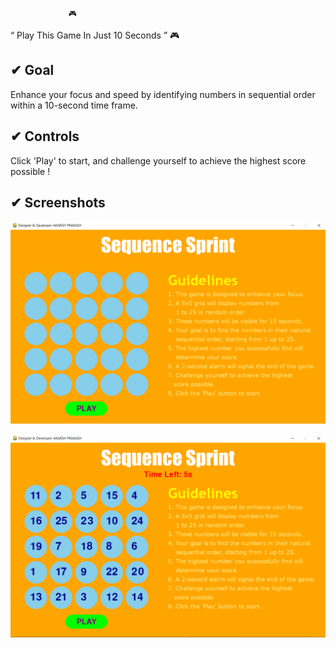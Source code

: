                  🎮 
“ Play This Game In Just 10 Seconds ”  🎮

## ✔ Goal 
Enhance your focus and speed by identifying numbers in sequential order within a 10-second time frame. 

## ✔ Controls
Click 'Play' to start, and challenge yourself to achieve the highest score possible !

## ✔ Screenshots

![Title_Screen](https://raw.githubusercontent.com/akarsh72/Sequence-Sprint/main/Screeenshot/start_screen.PNG)

![Play_Screen](https://raw.githubusercontent.com/akarsh72/Sequence-Sprint/main/Screeenshot/play_screen.PNG)
